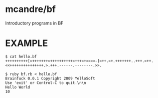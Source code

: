 # mcandre/bf

Introductory programs in BF

# EXAMPLE

```
$ cat hello.bf
++++++++++[>+++++++>++++++++++>+++>+<<<<-]>++.>+.+++++++..+++.>++.<<+++++++++++++++.>.+++.------.--------.>>.

$ ruby bf.rb < hello.bf
Brainfuck 0.0.1 Copyright 2009 YelloSoft
Use 'exit' or Control-C to quit.\n\n
Hello World
10
```
